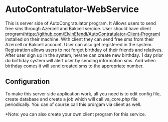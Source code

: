 AutoContratulator-WebService
============================

This is server side of AutoCongratulator program. It Allows users to send free sms through Azercell and Bakcell sercice.
User should have client program(https://github.com/ElvinEfendi/AutoContratulator-Client-Program) installed on their machine. With client they can send free sms from their 
Azercell or Bakcell account. User can also get registered in the system. Registration allows users to not forget birthday
of their friends and relatives. After user sign up in the system, he/she can create new birthday. 1 day prior do birthday
system will alert user by sending information sms. And when birthday comes it will send created sms to the appropriate number.

Configuration
-------------
To make this server side application work, all you need is to edit config file, create database and create a job
which will call va_core.php file periodically. You can of course call this prorgam via client as well.

*Note: you can also create your own client program for this service.